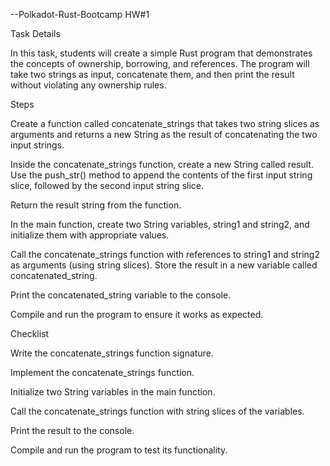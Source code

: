 --Polkadot-Rust-Bootcamp HW#1 

Task Details

In this task, students will create a simple Rust program that demonstrates the concepts of ownership, borrowing, and references. The program will take two strings as input, concatenate them, and then print the result without violating any ownership rules.

Steps

Create a function called concatenate_strings that takes two string slices as arguments and returns a new String as the result of concatenating the two input strings.

Inside the concatenate_strings function, create a new String called result. Use the push_str() method to append the contents of the first input string slice, followed by the second input string slice.

Return the result string from the function.

In the main function, create two String variables, string1 and string2, and initialize them with appropriate values.

Call the concatenate_strings function with references to string1 and string2 as arguments (using string slices). Store the result in a new variable called concatenated_string.

Print the concatenated_string variable to the console.

Compile and run the program to ensure it works as expected.

Checklist

Write the concatenate_strings function signature.

Implement the concatenate_strings function.

Initialize two String variables in the main function.

Call the concatenate_strings function with string slices of the variables.

Print the result to the console.

Compile and run the program to test its functionality.